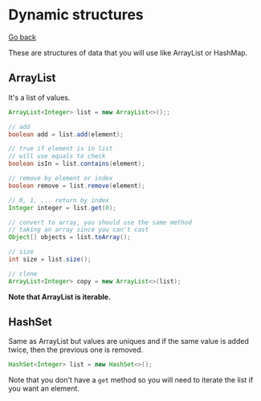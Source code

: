 # Dynamic structures

[Go back](..)

These are structures of data that you will use like
ArrayList or HashMap.

<div class="sr"></div>

## ArrayList

It's a list of values.

```java
ArrayList<Integer> list = new ArrayList<>();;

// add
boolean add = list.add(element);

// true if element is in list
// will use equals to check
boolean isIn = list.contains(element);

// remove by element or index
boolean remove = list.remove(element);

// 0, 1, ... return by index
Integer integer = list.get(0);

// convert to array, you should use the same method
// taking an array since you can't cast
Object[] objects = list.toArray();

// size
int size = list.size();

// clone
ArrayList<Integer> copy = new ArrayList<>(list);
```

**Note that ArrayList is iterable.**

<div class="sl"></div>

## HashSet

Same as ArrayList but values are uniques and if the same
value is added twice, then the previous one is removed.

```java
HashSet<Integer> list = new HashSet<>();
```

Note that you don't have a ``get`` method
so you will need to iterate the list if you want an
element.